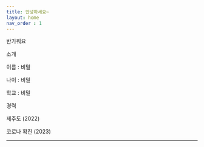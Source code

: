 ```yaml
---
title: 안녕하세요~
layout: home
nav_order : 1
---
```

반가워요


소개

이름 : 비밀

나이 : 비밀

학교 : 비밀


경력


제주도 (2022)

코로나 확진 (2023)

---
